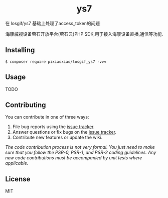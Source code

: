<h1 align="center"> ys7 </h1>
在 losgif/ys7 基础上处理了access_token的问题
<p align="center"> 海康威视设备萤石开放平台(萤石云)PHP SDK,用于接入海康设备直播,通信等功能.</p>


## Installing

```shell
$ composer require pixiaoxiao/losgif_ys7 -vvv
```

## Usage

TODO

## Contributing

You can contribute in one of three ways:

1. File bug reports using the [issue tracker](https://github.com/losgif/ys7/issues).
2. Answer questions or fix bugs on the [issue tracker](https://github.com/losgif/ys7/issues).
3. Contribute new features or update the wiki.

_The code contribution process is not very formal. You just need to make sure that you follow the PSR-0, PSR-1, and PSR-2 coding guidelines. Any new code contributions must be accompanied by unit tests where applicable._

## License

MIT